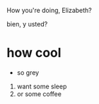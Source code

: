How you're doing, Elizabeth?

bien, y usted?
# how cool
* so grey
1. want some sleep
2. or some coffee
